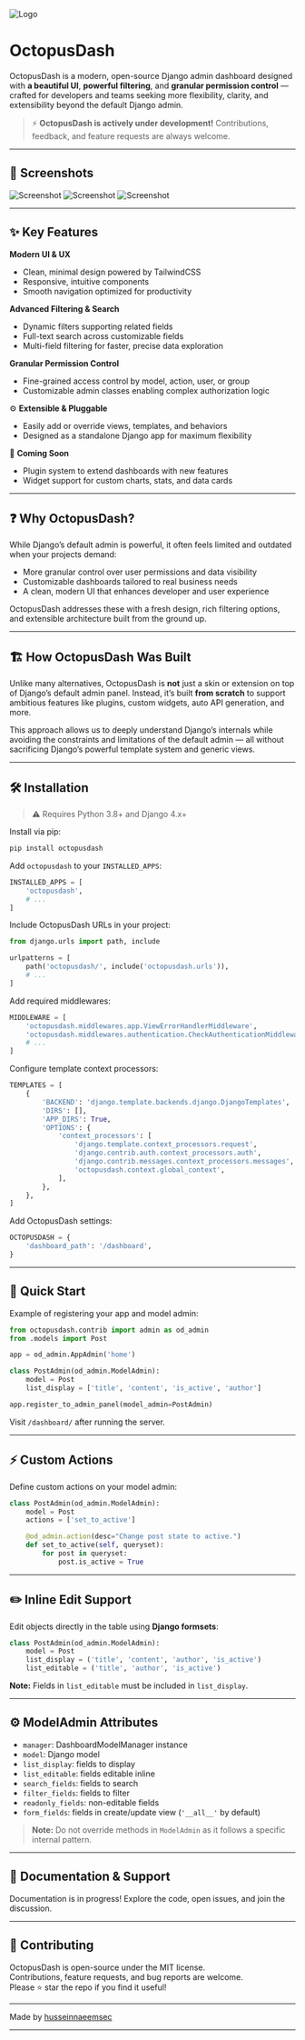 ![Logo](static/od/logo/128.svg)
# OctopusDash

OctopusDash is a modern, open-source Django admin dashboard designed with **a beautiful UI**, **powerful filtering**, and **granular permission control** — crafted for developers and teams seeking more flexibility, clarity, and extensibility beyond the default Django admin.

> ⚡ **OctopusDash is actively under development!** Contributions, feedback, and feature requests are always welcome.

---

## 📸 Screenshots

![Screenshot](screenshots/Screenshot%20from%202025-06-28%2020-48-24.png)
![Screenshot](screenshots/Screenshot%20from%202025-06-28%2020-48-45.png)
![Screenshot](screenshots/Screenshot%20from%202025-06-28%2020-51-42.png)

---

## ✨ Key Features

**Modern UI & UX**  
- Clean, minimal design powered by TailwindCSS  
- Responsive, intuitive components  
- Smooth navigation optimized for productivity  

**Advanced Filtering & Search**  
- Dynamic filters supporting related fields  
- Full-text search across customizable fields  
- Multi-field filtering for faster, precise data exploration  

**Granular Permission Control**  
- Fine-grained access control by model, action, user, or group  
- Customizable admin classes enabling complex authorization logic  

⚙️ **Extensible & Pluggable**  
- Easily add or override views, templates, and behaviors  
- Designed as a standalone Django app for maximum flexibility  

🧩 **Coming Soon**  
- Plugin system to extend dashboards with new features  
- Widget support for custom charts, stats, and data cards  

---

## ❓ Why OctopusDash?

While Django’s default admin is powerful, it often feels limited and outdated when your projects demand:  
- More granular control over user permissions and data visibility  
- Customizable dashboards tailored to real business needs  
- A clean, modern UI that enhances developer and user experience  

OctopusDash addresses these with a fresh design, rich filtering options, and extensible architecture built from the ground up.

---

## 🏗️ How OctopusDash Was Built

Unlike many alternatives, OctopusDash is **not** just a skin or extension on top of Django’s default admin panel. Instead, it’s built **from scratch** to support ambitious features like plugins, custom widgets, auto API generation, and more.

This approach allows us to deeply understand Django’s internals while avoiding the constraints and limitations of the default admin — all without sacrificing Django’s powerful template system and generic views.

---

## 🛠 Installation

> ⚠ Requires Python 3.8+ and Django 4.x+

Install via pip:
```bash
pip install octopusdash
```

Add `octopusdash` to your `INSTALLED_APPS`:
```python
INSTALLED_APPS = [
    'octopusdash',
    # ...
]
```

Include OctopusDash URLs in your project:
```python
from django.urls import path, include

urlpatterns = [
    path('octopusdash/', include('octopusdash.urls')),
    # ...
]
```

Add required middlewares:
```python
MIDDLEWARE = [
    'octopusdash.middlewares.app.ViewErrorHandlerMiddleware',
    'octopusdash.middlewares.authentication.CheckAuthenticationMiddleware',
    # ...
]
```

Configure template context processors:
```python
TEMPLATES = [
    {
        'BACKEND': 'django.template.backends.django.DjangoTemplates',
        'DIRS': [],
        'APP_DIRS': True,
        'OPTIONS': {
            'context_processors': [
                'django.template.context_processors.request',
                'django.contrib.auth.context_processors.auth',
                'django.contrib.messages.context_processors.messages',
                'octopusdash.context.global_context',
            ],
        },
    },
]
```

Add OctopusDash settings:
```python
OCTOPUSDASH = {
    'dashboard_path': '/dashboard',
}
```

---

## 🚀 Quick Start

Example of registering your app and model admin:

```python
from octopusdash.contrib import admin as od_admin
from .models import Post

app = od_admin.AppAdmin('home')

class PostAdmin(od_admin.ModelAdmin):
    model = Post
    list_display = ['title', 'content', 'is_active', 'author']

app.register_to_admin_panel(model_admin=PostAdmin)
```

Visit `/dashboard/` after running the server.

---

## ⚡ Custom Actions

Define custom actions on your model admin:

```python
class PostAdmin(od_admin.ModelAdmin):
    model = Post
    actions = ['set_to_active']

    @od_admin.action(desc="Change post state to active.")
    def set_to_active(self, queryset):
        for post in queryset:
            post.is_active = True
```

---

## ✏️ Inline Edit Support

Edit objects directly in the table using **Django formsets**:

```python
class PostAdmin(od_admin.ModelAdmin):
    model = Post
    list_display = ('title', 'content', 'author', 'is_active')
    list_editable = ('title', 'author', 'is_active')
```

**Note:** Fields in `list_editable` must be included in `list_display`.

---

## ⚙️ ModelAdmin Attributes

- `manager`: DashboardModelManager instance
- `model`: Django model
- `list_display`: fields to display
- `list_editable`: fields editable inline
- `search_fields`: fields to search
- `filter_fields`: fields to filter
- `readonly_fields`: non-editable fields
- `form_fields`: fields in create/update view (`'__all__'` by default)

> **Note:** Do not override methods in `ModelAdmin` as it follows a specific internal pattern.

---

## 📖 Documentation & Support

Documentation is in progress! Explore the code, open issues, and join the discussion.

---

## 🤝 Contributing

OctopusDash is open-source under the MIT license.  
Contributions, feature requests, and bug reports are welcome.  
Please ⭐ star the repo if you find it useful!

---

Made by [husseinnaeemsec](https://github.com/husseinnaeemsec)

---